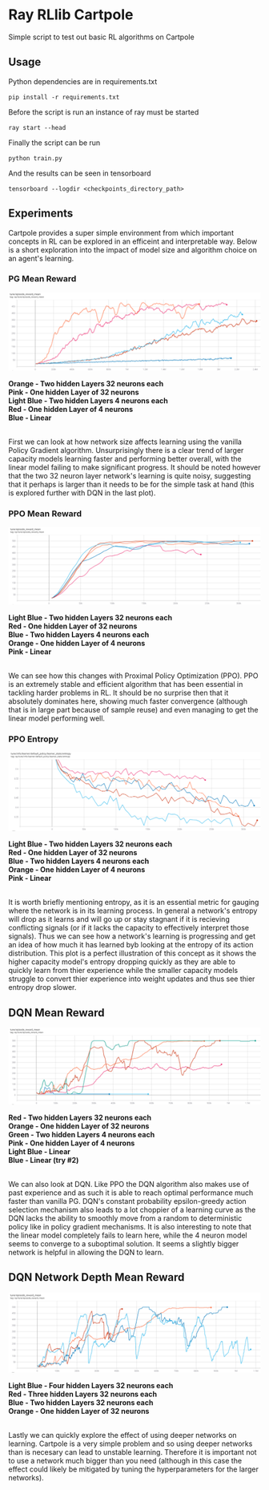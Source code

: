 # Ray RLlib Cartpole

Simple script to test out basic RL algorithms on Cartpole

## Usage

Python dependencies are in requirements.txt

```
pip install -r requirements.txt
```

Before the script is run an instance of ray must be started

```
ray start --head
```

Finally the script can be run

```
python train.py
```

And the results can be seen in tensorboard 

```
tensorboard --logdir <checkpoints_directory_path>
```

## Experiments

Cartpole provides a super simple environment from which important concepts in RL can be explored in an efficeint and interpretable way. Below is a short exploration into the impact of model size and algorithm choice on an agent's learning.

### PG Mean Reward
![PG](Plots/PG_mean_reward.PNG)

**Orange - Two hidden Layers 32 neurons each**<br />
**Pink - One hidden Layer of 32 neurons**<br />
**Light Blue - Two hidden Layers 4 neurons each**<br />
**Red - One hidden Layer of 4 neurons**<br />
**Blue - Linear**<br />
<br />

First we can look at how network size affects learning using the vanilla Policy Gradient algorithm. Unsurprisingly there is a clear trend of larger capacity models learning faster and performing better overall, with the linear model failing to make significant progress. It should be noted however that the two 32 neuron layer network's learning is quite noisy, suggesting that it perhaps is larger than it needs to be for the simple task at hand (this is explored further with DQN in the last plot).

### PPO Mean Reward
![PPO](Plots/PPO_mean_reward.PNG)

**Light Blue - Two hidden Layers 32 neurons each**<br />
**Red - One hidden Layer of 32 neurons**<br />
**Blue - Two hidden Layers 4 neurons each**<br />
**Orange - One hidden Layer of 4 neurons**<br />
**Pink - Linear**<br />
<br />

We can see how this changes with Proximal Policy Optimization (PPO). PPO is an extremely stable and efficient algorithm that has been essential in tackling harder problems in RL. It should be no surprise then that it absolutely dominates here, showing much faster convergence (although that is in large part because of sample reuse) and even managing to get the linear model performing well. 

### PPO Entropy
![PPO Entropy](Plots/PPO_entropy.PNG)

**Light Blue - Two hidden Layers 32 neurons each**<br />
**Red - One hidden Layer of 32 neurons**<br />
**Blue - Two hidden Layers 4 neurons each**<br />
**Orange - One hidden Layer of 4 neurons**<br />
**Pink - Linear**<br />
<br />

It is worth briefly mentioning entropy, as it is an essential metric for gauging where the network is in its learning process. In general a network's entropy will drop as it learns and will go up or stay stagnant if it is recieving conflicting signals (or if it lacks the capacity to effectively interpret those signals). Thus we can see how a network's learning is progressing and get an idea of how much it has learned byb looking at the entropy of its action distribution. This plot is a perfect illustration of this concept as it shows the higher capacity model's entropy dropping quickly as they are able to quickly learn from thier experience while the smaller capacity models struggle to convert thier experience into weight updates and thus see thier entropy drop slower.

## DQN Mean Reward
![DQN](Plots/DQN_mean_reward.PNG)

**Red - Two hidden Layers 32 neurons each**<br />
**Orange - One hidden Layer of 32 neurons**<br />
**Green - Two hidden Layers 4 neurons each**<br />
**Pink - One hidden Layer of 4 neurons**<br />
**Light Blue - Linear**<br />
**Blue - Linear (try #2)**<br />
<br />

We can also look at DQN. Like PPO the DQN algorithm also makes use of past experience and as such it is able to reach optimal performance much faster than vanilla PG. DQN's constant probability epsilon-greedy action selection mechanism also leads to a lot choppier of a learning curve as the DQN lacks the ability to smoothly move from a random to deterministic policy like in policy gradient mechanisms. It is also interesting to note that the linear model completely fails to learn here, while the 4 neuron model seems to converge to a suboptimal solution. It seems a slightly bigger network is helpful in allowing the DQN to learn.

## DQN Network Depth Mean Reward
![DQN Sizes](Plots/DQN_mean_reward_sizes.PNG)

**Light Blue - Four hidden Layers 32 neurons each** <br />
**Red - Three hidden Layers 32 neurons each** <br />
**Blue - Two hidden Layers 32 neurons each** <br />
**Orange - One hidden Layer of 32 neurons** <br />
<br />

Lastly we can quickly explore the effect of using deeper networks on learning. Cartpole is a very simple problem and so using deeper networks than is necesary can lead to unstable learning. Therefore it is important not to use a network much bigger than you need (although in this case the effect could likely be mitigated by tuning the hyperparameters for the larger networks).
